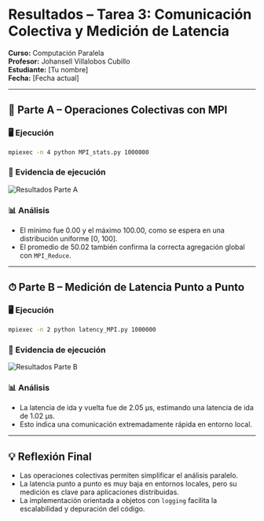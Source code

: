 
# Resultados – Tarea 3: Comunicación Colectiva y Medición de Latencia

**Curso:** Computación Paralela  
**Profesor:** Johansell Villalobos Cubillo  
**Estudiante:** [Tu nombre]  
**Fecha:** [Fecha actual]

---

## 🧩 Parte A – Operaciones Colectivas con MPI

### 🖥️ Ejecución

```bash
mpiexec -n 4 python MPI_stats.py 1000000
```

### 📸 Evidencia de ejecución

![Resultados Parte A](ecdd1d55-2183-4167-bfa6-125a10a506fb.png)

### 📊 Análisis

- El mínimo fue 0.00 y el máximo 100.00, como se espera en una distribución uniforme [0, 100].
- El promedio de 50.02 también confirma la correcta agregación global con `MPI_Reduce`.

---

## ⏱ Parte B – Medición de Latencia Punto a Punto

### 🖥️ Ejecución

```bash
mpiexec -n 2 python latency_MPI.py 1000000
```

### 📸 Evidencia de ejecución

![Resultados Parte B](d0d02136-6518-4248-8cb3-8d8435376d94.png)

### 📊 Análisis

- La latencia de ida y vuelta fue de 2.05 µs, estimando una latencia de ida de 1.02 µs.
- Esto indica una comunicación extremadamente rápida en entorno local.

---

## 💡 Reflexión Final

- Las operaciones colectivas permiten simplificar el análisis paralelo.
- La latencia punto a punto es muy baja en entornos locales, pero su medición es clave para aplicaciones distribuidas.
- La implementación orientada a objetos con `logging` facilita la escalabilidad y depuración del código.
